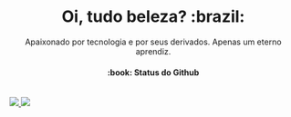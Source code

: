 <h1 align="center">Oi, tudo beleza? :brazil:</h1>
<p align="center">Apaixonado por tecnologia e por seus derivados. Apenas um eterno aprendiz.</p>


<div align="justify">
 <h4 align="center">:book: Status do Github</h4></br>
<a href="https://github.com/JonanthaW/github-readme-stats">
  <img src="https://github-readme-stats.vercel.app/api?username=JonanthaW&show_icons=true" />
</a>
<a href="https://github.com/JonanthaW/convoychat">
  <img src="https://github-readme-stats.vercel.app/api/top-langs/?username=JonanthaW" />
</a>
                                                                                     </div>
                                                                                    

<!--
**JonanthaW/JonanthaW** is a ✨ _special_ ✨ repository because its `README.md` (this file) appears on your GitHub profile.

---
